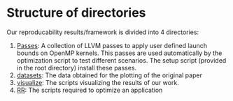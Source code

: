 # Structure of directories

Our reproducability results/framework is divided into 4 directories:

1. [Passes](./Passes/): A collection of LLVM passes
to apply user defined launch bounds on OpenMP kernels.
This passes are used automatically by the optimization script to test different scenarios.
The setup script (provided in the root directory) install these passes.
2. [datasets](./datasets/): The data obtained for the plotting of the original paper
3. [visualize](./visualize/): The scripts visualizing the results of our work.
4. [RR](./RR): The scripts required to optimize an application
